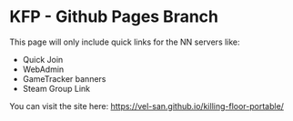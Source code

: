 # KFP - Github Pages Branch

This page will only include quick links for the NN servers like:

- Quick Join
- WebAdmin
- GameTracker banners
- Steam Group Link

You can visit the site here: https://vel-san.github.io/killing-floor-portable/
